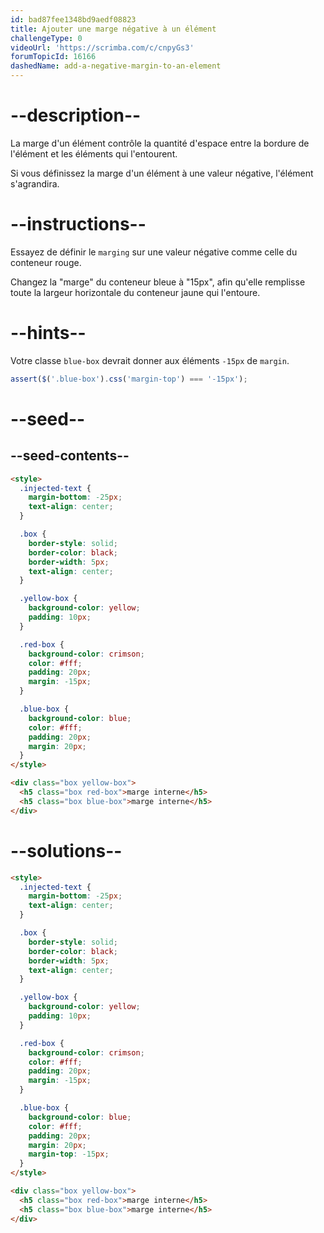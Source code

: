 ```yaml
---
id: bad87fee1348bd9aedf08823
title: Ajouter une marge négative à un élément
challengeType: 0
videoUrl: 'https://scrimba.com/c/cnpyGs3'
forumTopicId: 16166
dashedName: add-a-negative-margin-to-an-element
---
```


# --description--

La marge d'un élément contrôle la quantité d'espace entre la bordure de l'élément et les éléments qui l'entourent.

Si vous définissez la marge d'un élément à une valeur négative, l'élément s'agrandira.

# --instructions--

Essayez de définir le `marging` sur une valeur négative comme celle du conteneur rouge.

Changez la "marge" du conteneur bleue à "15px", afin qu'elle remplisse toute la largeur horizontale du conteneur jaune qui l'entoure.

# --hints--

Votre classe `blue-box` devrait donner aux éléments `-15px` de `margin`.

```js
assert($('.blue-box').css('margin-top') === '-15px');
```

# --seed--

## --seed-contents--

```html
<style>
  .injected-text {
    margin-bottom: -25px;
    text-align: center;
  }

  .box {
    border-style: solid;
    border-color: black;
    border-width: 5px;
    text-align: center;
  }

  .yellow-box {
    background-color: yellow;
    padding: 10px;
  }

  .red-box {
    background-color: crimson;
    color: #fff;
    padding: 20px;
    margin: -15px;
  }

  .blue-box {
    background-color: blue;
    color: #fff;
    padding: 20px;
    margin: 20px;
  }
</style>

<div class="box yellow-box">
  <h5 class="box red-box">marge interne</h5>
  <h5 class="box blue-box">marge interne</h5>
</div>
```

# --solutions--

```html
<style>
  .injected-text {
    margin-bottom: -25px;
    text-align: center;
  }

  .box {
    border-style: solid;
    border-color: black;
    border-width: 5px;
    text-align: center;
  }

  .yellow-box {
    background-color: yellow;
    padding: 10px;
  }

  .red-box {
    background-color: crimson;
    color: #fff;
    padding: 20px;
    margin: -15px;
  }

  .blue-box {
    background-color: blue;
    color: #fff;
    padding: 20px;
    margin: 20px;
    margin-top: -15px;
  }
</style>

<div class="box yellow-box">
  <h5 class="box red-box">marge interne</h5>
  <h5 class="box blue-box">marge interne</h5>
</div>
```
